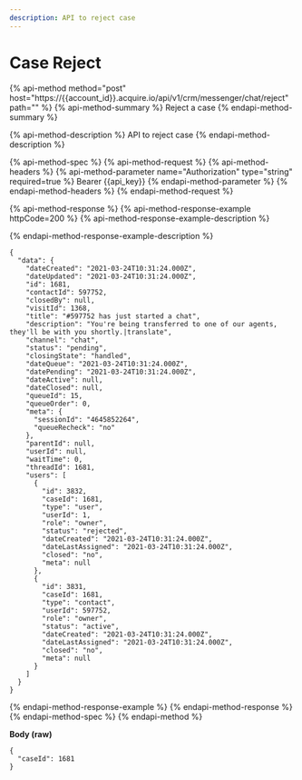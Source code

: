 ```yaml
---
description: API to reject case
---
```


# Case Reject

{% api-method method="post" host="https://{{account\_id}}.acquire.io/api/v1/crm/messenger/chat/reject" path="" %}
{% api-method-summary %}
Reject a case
{% endapi-method-summary %}

{% api-method-description %}
API to reject case
{% endapi-method-description %}

{% api-method-spec %}
{% api-method-request %}
{% api-method-headers %}
{% api-method-parameter name="Authorization" type="string" required=true %}
Bearer {{api\_key}}
{% endapi-method-parameter %}
{% endapi-method-headers %}
{% endapi-method-request %}

{% api-method-response %}
{% api-method-response-example httpCode=200 %}
{% api-method-response-example-description %}

{% endapi-method-response-example-description %}

```
{
  "data": {
    "dateCreated": "2021-03-24T10:31:24.000Z",
    "dateUpdated": "2021-03-24T10:31:24.000Z",
    "id": 1681,
    "contactId": 597752,
    "closedBy": null,
    "visitId": 1368,
    "title": "#597752 has just started a chat",
    "description": "You're being transferred to one of our agents, they'll be with you shortly.|translate",
    "channel": "chat",
    "status": "pending",
    "closingState": "handled",
    "dateQueue": "2021-03-24T10:31:24.000Z",
    "datePending": "2021-03-24T10:31:24.000Z",
    "dateActive": null,
    "dateClosed": null,
    "queueId": 15,
    "queueOrder": 0,
    "meta": {
      "sessionId": "4645852264",
      "queueRecheck": "no"
    },
    "parentId": null,
    "userId": null,
    "waitTime": 0,
    "threadId": 1681,
    "users": [
      {
        "id": 3832,
        "caseId": 1681,
        "type": "user",
        "userId": 1,
        "role": "owner",
        "status": "rejected",
        "dateCreated": "2021-03-24T10:31:24.000Z",
        "dateLastAssigned": "2021-03-24T10:31:24.000Z",
        "closed": "no",
        "meta": null
      },
      {
        "id": 3831,
        "caseId": 1681,
        "type": "contact",
        "userId": 597752,
        "role": "owner",
        "status": "active",
        "dateCreated": "2021-03-24T10:31:24.000Z",
        "dateLastAssigned": "2021-03-24T10:31:24.000Z",
        "closed": "no",
        "meta": null
      }
    ]
  }
}

```
{% endapi-method-response-example %}
{% endapi-method-response %}
{% endapi-method-spec %}
{% endapi-method %}

**Body \(raw\)**

```text
{
  "caseId": 1681
}
```


